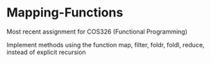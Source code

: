 # Mapping-Functions

Most recent assignment for COS326 (Functional Programming)

Implement methods using the function map, filter, foldr, foldl, reduce, instead of explicit recursion
